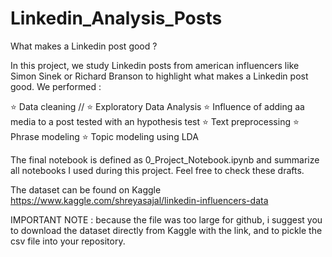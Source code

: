 # Linkedin_Analysis_Posts

What makes a Linkedin post good ?

In this project, we study Linkedin posts from american influencers like Simon Sinek or Richard Branson to highlight what makes a Linkedin post good. 
We performed :

⭐ Data cleaning //
⭐ Exploratory Data Analysis
⭐ Influence of adding aa media to a post tested with an hypothesis test
⭐ Text preprocessing
⭐ Phrase modeling
⭐ Topic modeling using LDA

The final notebook is defined as 0_Project_Notebook.ipynb and summarize all notebooks I used during this project. Feel free to check these drafts.

The dataset can be found on Kaggle 
https://www.kaggle.com/shreyasajal/linkedin-influencers-data

IMPORTANT NOTE : 
because the file was too large for github, i suggest you to download the dataset directly from Kaggle with the link, and to pickle the csv file into your repository.
